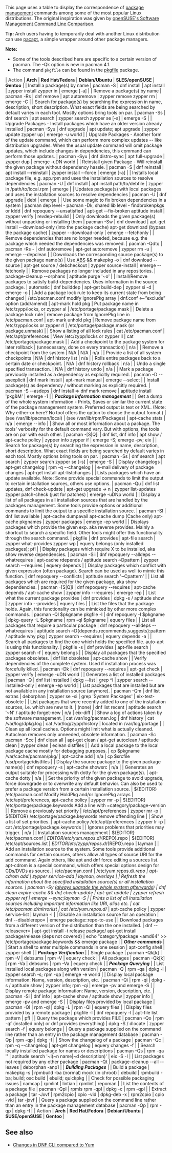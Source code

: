 This page uses a table to display the correspondence of [package management](https://en.wikipedia.org/wiki/Package_manager "wikipedia:Package manager") commands among some of the most popular Linux distributions. The original inspiration was given by [openSUSE's Software Management Command Line Comparison](http://old-en.opensuse.org/Software_Management_Command_Line_Comparison).

**Tip:** Arch users having to temporarily deal with another Linux distribution can use [pacapt](https://github.com/icy/pacapt), a simple wrapper around other package managers.

**Note:**

*   Some of the tools described here are specific to a certain version of pacman. The -Qk option is new in pacman 4.1.
*   The command `pkgfile` can be found in the [pkgfile](https://www.archlinux.org/packages/?name=pkgfile) package.

| **<font color="#707070">Action</font>** | **Arch** | **Red Hat/Fedora** | **Debian/Ubuntu** | **SLES/openSUSE** | **Gentoo** |
| Install a package(s) by name | pacman -S | dnf install | apt install | zypper install
zypper in | emerge [-a] |
| Remove a package(s) by name | pacman -Rs | dnf remove | apt autoremove | zypper remove
zypper rm | emerge -C |
| Search for package(s) by searching the expression in name, description, short description. What exact fields are being searched by default varies in each tool. Mostly options bring tools on par. | pacman -Ss | dnf search | apt search | zypper search
zypper se [-s] | emerge -S |
| Upgrade Packages - Install packages which have an older version already installed | pacman -Syu | dnf upgrade | apt update; apt upgrade | zypper update zypper up | emerge -u world |
| Upgrade Packages - Another form of the update command, which can perform more complex updates -- like distribution upgrades. When the usual update command will omit package updates, which include changes in dependencies, this command can perform those updates. | pacman -Syu | dnf distro-sync | apt full-upgrade | zypper dup | emerge -uDN world |
| Reinstall given Package - Will reinstall the given package without dependency hassle. | pacman -S | dnf reinstall | apt install --reinstall | zypper install --force | emerge [-a] |
| Installs local package file, e.g. app.rpm and uses the installation sources to resolve dependencies | pacman -U | dnf install | apt install path/to/debfile | zypper in /path/to/local.rpm | emerge |
| Updates package(s) with local packages and uses the installation sources to resolve dependencies | pacman -U | dnf upgrade | debi | emerge |
| Use some magic to fix broken dependencies in a system | pacman dep level - pacman -Dk, shared lib level - findbrokenpkgs or lddd | dnf repoquery --unsatisfied | apt-get --fix-broken
aptitude install | zypper verify | revdep-rebuild |
| Only downloads the given package(s) without unpacking or installing them | pacman -Sw | dnf download | apt-get install --download-only (into the package cache)
apt-get download (bypass the package cache) | zypper --download-only | emerge --fetchonly |
| Remove dependencies that are no longer needed, because e.g. the package which needed the dependencies was removed. | pacman -Qdtq | pacman -Rs - | dnf autoremove | apt-get autoremove | zypper rm -u | emerge --depclean |
| Downloads the corresponding source package(s) to the given package name(s) | Use [ABS](/index.php/ABS "ABS") && makepkg -o | dnf download --source | apt-get source / debcheckout | zypper source-install | emerge --fetchonly |
| Remove packages no longer included in any repositories. | package-cleanup --orphans | aptitude purge '~o' |
| Install/Remove packages to satisfy build-dependencies. Uses information in the source package. | automatic | dnf builddep | apt-get build-dep | zypper si -d | emerge -o |
| Add a package lock rule to keep its current state from being changed | /etc/pacman.conf
modify IgnorePkg array | dnf.conf <--”exclude” option (add/amend) | apt-mark hold pkg | Put package name in /etc/zypp/locks, or zypper al | /etc/portage/package.mask |
| Delete a package lock rule | remove package from IgnorePkg line in /etc/pacman.conf | apt-mark unhold pkg | Remove package name from /etc/zypp/locks or zypper rl | /etc/portage/package.mask (or package.unmask) |
| Show a listing of all lock rules | cat /etc/pacman.conf | /etc/apt/preferences | View /etc/zypp/locks or zypper ll | cat /etc/portage/package.mask |
| Add a checkpoint to the package system for later rollback | (unnecessary, done on every transaction) | n/a |
| Remove a checkpoint from the system | N/A | N/A | n/a |
| Provide a list of all system checkpoints | N/A | dnf history list | n/a |
| Rolls entire packages back to a certain date or checkpoint. | N/A | dnf history rollback | n/a |
| Undo a single specified transaction. | N/A | dnf history undo | n/a |
| Mark a package previously installed as a dependency as explicitly required. | pacman -D --asexplicit | dnf mark install | apt-mark manual | emerge --select |
| Install package(s) as dependency / without marking as explicitly required. | pacman -S --asdeps | dnf install => dnf mark remove | aptitude install 'pkg&M' | emerge -1 |
| ***Package information management*** |
| Get a dump of the whole system information - Prints, Saves or similar the current state of the package management system. Preferred output is text or XML. (Note: Why either-or here? No tool offers the option to choose the output format.) | (see /var/lib/pacman/local) | (see /var/lib/rpm/Packages) | apt-cache stats | n/a | emerge --info |
| Show all or most information about a package. The tools' verbosity for the default command vary. But with options, the tools are on par with each other. | pacman -[S|Q]i | dnf list, dnf info | apt show / apt-cache policy | zypper info zypper if | emerge -S; emerge -pv; eix |
| Search for package(s) by searching the expression in name, description, short description. What exact fields are being searched by default varies in each tool. Mostly options bring tools on par. | pacman -Ss | dnf search | apt search | zypper search zypper se [-s] | emerge -S |
| Display changelogs | apt-get changelog | rpm -q --changelog |
| e-mail delivery of package changes | apt-get install apt-listchanges |
| Lists packages which have an update available. Note: Some provide special commands to limit the output to certain installation sources, others use options. | pacman -Qu | dnf list updates, dnf check-update | apt-get upgrade -> n | zypper list-updates zypper patch-check (just for patches) | emerge -uDNp world |
| Display a list of all packages in all installation sources that are handled by the packages management. Some tools provide options or additional commands to limit the output to a specific installation source. | pacman -Sl | dnf list available | apt-cache dumpavail apt-cache dump (Cache only) apt-cache pkgnames | zypper packages | emerge -ep world |
| Displays packages which provide the given exp. aka reverse provides. Mainly a shortcut to search a specific field. Other tools might offer this functionality through the search command. | pkgfile <filename> | dnf provides | apt-file search <filename> | zypper what-provides zypper wp | equery belongs (only installed packages); pfl |
| Display packages which require X to be installed, aka show reverse dependencies. | pacman -Sii | dnf repoquery --alldeps --whatrequires | apt-cache rdepends / aptitude search ~Dpattern | zypper search --requires | equery depends |
| Display packages which conflict with given expression (often package). Search can be used as well to mimic this function. | dnf repoquery --conflicts | aptitude search '~Cpattern' |
| List all packages which are required for the given package, aka show dependencies. | pacman -[S|Q]i | dnf repoquery --requires | apt-cache depends / apt-cache show | zypper info --requires | emerge -ep |
| List what the current package provides | dnf provides | dpkg -s / aptitude show | zypper info --provides | equery files |
| List the files that the package holds. Again, this functionality can be mimicked by other more complex commands. | pacman -Ql $pkgname
pkgfile -l | dnf repoquery -l $pkgname | dpkg-query -L $pkgname | rpm -ql $pkgname | equery files |
| List all packages that require a particular package | dnf repoquery --alldeps --whatrequires | aptitude search \~D{depends,recommends,suggests}:pattern / aptitude why pkg | zypper search --requires | equery depends -a |
| Search all packages to find the one which holds the specified file. auto-apt is using this functionality. | pkgfile -s | dnf provides | apt-file search | zypper search -f | equery belongs |
| Display all packages that the specified packages obsoletes. | dnf list obsoletes | apt-cache show |
| Verify dependencies of the complete system. Used if installation process was forcefully killed. | pacman -Dk | dnf repoquery --requires | apt-get check | zypper verify | emerge -uDN world |
| Generates a list of installed packages | pacman -Q | dnf list installed | dpkg --list | grep ^i | zypper search --installed-only | emerge -ep world |
| List packages that are installed but are not available in any installation source (anymore). | pacman -Qm | dnf list extras | deborphan | zypper se -si | grep 'System Packages' | eix-test-obsolete |
| List packages that were recently added to one of the installation sources, i.e. which are new to it. | (none) | dnf list recent | aptitude search '~N' / aptitude forget-new | n/a | eix-diff |
| Show a log of actions taken by the software management. | cat /var/log/pacman.log | dnf history | cat /var/log/dpkg.log | cat /var/log/zypp/history | located in /var/log/portage |
| Clean up all local caches. Options might limit what is actually cleaned. Autoclean removes only unneeded, obsolete information. | pacman -Sc
pacman -Scc | dnf clean all | apt-get clean / apt-get autoclean / aptitude clean | zypper clean | eclean distfiles |
| Add a local package to the local package cache mostly for debugging purposes. | cp $pkgname /var/cache/pacman/pkg/ | apt-cache add | n/a | cp $srcfile /usr/portage/distfiles |
| Display the source package to the given package name(s) | dnf repoquery -s | apt-cache showsrc | n/a |
| Generates an output suitable for processing with dotty for the given package(s). | apt-cache dotty | n/a |
| Set the priority of the given package to avoid upgrade, force downgrade or to overwrite any default behavior. Can also be used to prefer a package version from a certain installation source. | ${EDITOR} /etc/pacman.conf
Modify HoldPkg and/or IgnorePkg arrays | /etc/apt/preferences, apt-cache policy | zypper mr -p | ${EDITOR} /etc/portage/package.keywords
Add a line with =category/package-version |
| Remove a previously set priority | /etc/apt/preferences | zypper mr -p | ${EDITOR} /etc/portage/package.keywords
remove offending line |
| Show a list of set priorities. | apt-cache policy /etc/apt/preferences | zypper lr -p | cat /etc/portage/package.keywords |
| Ignores problems that priorities may trigger. | n/a |
| Installation sources management | ${EDITOR} /etc/pacman.conf | ${EDITOR} /etc/yum.repos.d/${REPO}.repo | ${EDITOR} /etc/apt/sources.list | ${EDITOR} /etc/zypp/repos.d/${REPO}.repo | layman |
| Add an installation source to the system. Some tools provide additional commands for certain sources, others allow all types of source URI for the add command. Again others, like apt and dnf force editing a sources list. apt-cdrom is a special command, which offers special options design for CDs/DVDs as source. | /etc/pacman.conf | /etc/yum.repos.d/*.repo | apt-cdrom add | zypper service-add | layman, overlays |
| Refresh the information about the specified installation source(s) or all installation sources. | pacman -Sy ([always upgrade the whole system afterwards](/index.php/System_maintenance#Partial_upgrades_are_unsupported "System maintenance")) | dnf clean expire-cache && dnf check-update | apt-get update | zypper refresh zypper ref | emerge --sync;layman -S |
| Prints a list of all installation sources including important information like URI, alias etc. | cat /etc/pacman.d/mirrorlist | cat /etc/yum.repos.d/* | apt-cache policy | zypper service-list | layman -l |
| Disable an installation source for an operation | dnf --disablerepo= | emerge package::repo-to-use |
| Download packages from a different version of the distribution than the one installed. | dnf --releasever= | apt-get install -t release package/ apt-get install package/release (deps not covered) | echo "category/package ~amd64" >> /etc/portage/package.keywords && emerge package |
| ***Other commands*** |
| Start a shell to enter multiple commands in one session | apt-config shell | zypper shell |
| ***Package Verification*** |
| Single package | pacman -Qk[k] <package> | rpm -V <package> | debsums | rpm -V <package> | equery check |
| All packages | pacman -Qk[k] | rpm -Va | debsums | rpm -Va | equery check |
| ***Package Querying*** |
| List installed local packages along with version | pacman -Q | rpm -qa | dpkg -l | zypper search -s; rpm -qa | emerge -e world |
| Display local package information: Name, version, description, etc. | pacman -Qi | rpm -qi | dpkg -s / aptitude show | zypper info; rpm -qi | emerge -pv and emerge -S |
| Display remote package information: Name, version, description, etc. | pacman -Si | dnf info | apt-cache show / aptitude show | zypper info | emerge -pv and emerge -S |
| Display files provided by local package | pacman -Ql | rpm -ql | dpkg -L | rpm -Ql | equery files |
| Display files provided by a remote package | pkgfile -l | dnf repoquery -l | apt-file list pattern | pfl |
| Query the package which provides FILE | pacman -Qo | rpm -qf (installed only) or dnf provides (everything) | dpkg -S / dlocate | zypper search -f | equery belongs |
| Query a package supplied on the command line rather than an entry in the package management database | pacman -Qp | rpm -qp | dpkg -I |
| Show the changelog of a package | pacman -Qc | rpm -q --changelog | apt-get changelog | equery changes -f |
| Search locally installed package for names or descriptions | pacman -Qs | rpm -qa '*<str>*' | aptitude search '~i(~n name|~d description)' | eix -S -I |
| List packages not required by any other package | pacman -Qt | package-cleanup --all --leaves | deborphan -anp1 |
| ***Building Packages*** |
| Build a package | makepkg -s | rpmbuild -ba (normal)
mock (in chroot) | debuild | rpmbuild -ba; build; osc build | ebuild; quickpkg |
| Check for possible packaging issues | namcap | rpmlint | lintian | rpmlint | repoman |
| List the contents of a package file | pacman -Qpl <file> | rpmls rpm -qpl | dpkg -c | rpm -qpl |
| Extract a package | tar -Jxvf | rpm2cpio | cpio -vid | dpkg-deb -x | rpm2cpio | cpio -vid | tar -jxvf |
| Query a package supplied on the command line rather than an entry in the package management database | pacman -Qp | rpm -qp | dpkg -I |
| **<font color="#707070">Action</font>** | **Arch** | **Red Hat/Fedora** | **Debian/Ubuntu** | **SUSE/openSUSE** | **Gentoo** |

## See also

*   [Changes in DNF CLI compared to Yum](http://dnf.readthedocs.org/en/latest/cli_vs_yum.html)